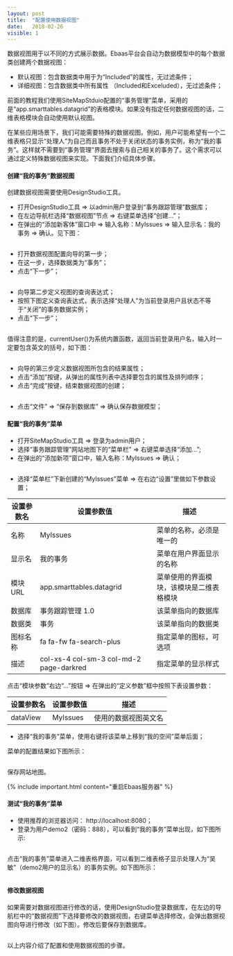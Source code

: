 ```yaml
---
layout: post
title:  "配置使用数据视图"
date:   2018-02-26
visible: 1
---
```


数据视图用于以不同的方式展示数据。Ebaas平台会自动为数据模型中的每个数据类创建两个数据视图：

* 默认视图：包含数据类中用于为“Included”的属性，无过滤条件；
* 详细视图：包含数据类中所有属性 （Included和Exceluded），无过滤条件；

前面的教程我们使用SiteMapStduio配置的“事务管理”菜单，采用的是“app.smarttables.datagrid”的表格模块。如果没有指定任何数据视图的话，二维表格模块会自动使用默认视图。

在某些应用场景下，我们可能需要特殊的数据视图。例如，用户可能希望有一个二维表格只显示“处理人”为自己而且事务不处于关闭状态的事务实例，称为“我的事务”。这样就不需要到“事务管理”界面去搜索与自己相关的事务了。这个需求可以通过定义特殊数据视图来实现。下面我们介绍具体步骤。

#### 创建“我的事务”数据视图

创建数据视图需要使用DesignStudio工具。

* 打开DesignStudio工具 => 以admin用户登录到“事务跟踪管理”数据库；
* 在左边导航栏选择“数据视图”节点 => 右键菜单选择“创建...”；
* 在弹出的“添加新客体”窗口中 => 输入名称：MyIssues => 输入显示名：我的事务 => 确认。见下图：

<img src="{{'/assets/img/2018-2-26-创建数据视图.png' | prepend: site.baseurl }}" alt="">

* 打开数据视图配置向导的第一步；
* 在这一步，选择数据类为“事务”；
* 点击“下一步”；

<img src="{{'/assets/img/2018-2-26-数据视图向导第一步.png' | prepend: site.baseurl }}" alt="">

* 向导第二步定义视图的查询表达式；
* 按照下图定义查询表达式，表示选择“处理人”为当前登录用户且状态不等于“关闭”的事务数据实例；
* 点击“下一步”；

<img src="{{'/assets/img/2018-2-26-数据视图向导第二步.png' | prepend: site.baseurl }}" alt="">

值得注意的是，currentUser()为系统内置函数，返回当前登录用户名，输入时一定要包含英文的括号，如下图：

<img src="{{'/assets/img/2018-2-26-数据视图向导定义表达式.png' | prepend: site.baseurl }}" alt="">

* 向导的第三步定义数据视图所包含的结果属性；
* 点击“添加”按键，从弹出的属性列表中选择要包含的属性及排列顺序；
* 点击“完成”按键，结束数据视图的创建；

<img src="{{'/assets/img/2018-2-26-数据视图向导第三步.png' | prepend: site.baseurl }}" alt="">

* 点击“文件” => “保存到数据库” => 确认保存数据模型；

#### 配置“我的事务”菜单

* 打开SiteMapStudio工具 => 登录为admin用户；
* 选择“事务跟踪管理”网站地图下的“菜单栏” => 右键菜单选择“添加...”;
* 在弹出的“添加新项”窗口中，输入名称：MyIssues => 确认；

<img src="{{'/assets/img/2018-2-26-创建我的事务菜单.png' | prepend: site.baseurl }}" alt="">

* 选择“菜单栏”下新创建的“MyIssues”菜单 => 在右边“设置”里做如下参数设置；

| 设置参数名 | 设置参数值 | 描述 |
|-------|--------|---------|
| 名称 | MyIssues | 菜单的名称，必须是唯一的 |
| 显示名 | 我的事务 | 菜单在用户界面显示的名称 |
| 模块URL | app.smarttables.datagrid | 菜单使用的界面模块，该模块是二维表格模块 |
| 数据库 | 事务跟踪管理 1.0 | 该菜单指向的数据库 |
| 数据类 | 事务 | 该菜单指向的数据类 |
| 图标名称 | fa fa-fw fa-search-plus | 指定菜单的图标，可选项 |
| 描述 | col-xs-4 col-sm-3 col-md-2 page-darkred | 指定菜单的显示样式 |

点击“模块参数”右边“...”按钮 => 在弹出的“定义参数”框中按照下表设置参数：

| 设置参数名 | 设置参数值 | 描述 |
|-------|--------|---------|
| dataView | MyIssues | 使用的数据视图英文名 |

* 选择“我的事务”菜单，使用右键将该菜单上移到“我的空间”菜单后面；

菜单的配置结果如下图所示：

<img src="{{'/assets/img/2018-2-26-配置我的事务菜单.png' | prepend: site.baseurl }}" alt="">

保存网站地图。

{% include important.html content="重启Ebaas服务器" %}

#### 测试“我的事务”菜单

* 使用推荐的浏览器访问： http://localhost:8080；
* 登录为用户demo2（密码：888），可以看到“我的事务”菜单出现，如下图所示:

<img src="{{'/assets/img/2018-2-26-测试我的事务菜单.png' | prepend: site.baseurl }}" alt="">

点击“我的事务”菜单进入二维表格界面，可以看到二维表格子显示处理人为“吴敏”（demo2用户的显示名）的事务实例。如下图所示：

<img src="{{'/assets/img/2018-2-26-使用我的事务菜单.png' | prepend: site.baseurl }}" alt="">

#### 修改数据视图

如果需要对数据视图进行修改的话，使用DesignStudio登录数据库，在左边的导航栏中的“数据视图”下选择要修改的数据视图，右键菜单选择修改，会弹出数据视图向导进行修改（如下图）。修改后要保存到数据库。

<img src="{{'/assets/img/2018-2-26-修改数据视图.png' | prepend: site.baseurl }}" alt="">

以上内容介绍了配置和使用数据视图的步骤。




